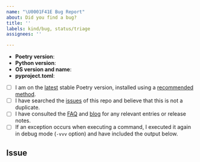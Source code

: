 ```yaml
---
name: "\U0001F41E Bug Report"
about: Did you find a bug?
title: ''
labels: kind/bug, status/triage
assignees: ''

---
```


<!--
    Hi there! Thank you for submitting a bug report!

    Before you submit your issue, please review and follow the instructions at
    https://python-poetry.org/docs/contributing/#reporting-bugs. Fully fill out the template below; insufficient
    information or bad reproduction instructions will impair the ability of others to help you.
-->

<!-- All the below information must be provided for others to understand and help with your issue. -->
- **Poetry version**: <!-- Replace with version, e.g. from `poetry --version` -->
- **Python version**: <!-- Replace with the version of Python being used to run Poetry, as reported by `poetry debug info` -->
- **OS version and name**: <!-- Replace with version + name, e.g. Ubuntu 22.04 or macOS 12.6 -->
- **pyproject.toml**: <!-- Replace with a link to a Gist (https://gist.github.com/) containing your sanitized pyproject.toml -->

<!-- All the below steps should be completed before submitting your issue. Checked checkbox should look like this: [x] -->
- [ ] I am on the [latest](https://github.com/python-poetry/poetry/releases/latest) stable Poetry version, installed using a [recommended method](https://python-poetry.org/docs/#installation).
- [ ] I have searched the [issues](https://github.com/python-poetry/poetry/issues) of this repo and believe that this is not a duplicate.
- [ ] I have consulted the [FAQ](https://python-poetry.org/docs/faq/) and [blog](https://python-poetry.org/blog/) for any relevant entries or release notes.
- [ ] If an exception occurs when executing a command, I executed it again in debug mode (`-vvv` option) and have included the output below.

## Issue
<!-- Now feel free to write your issue, and please be as descriptive as possible! Make sure to include detailed reproduction steps. -->
<!-- Thanks again 🙌 ❤ -->
